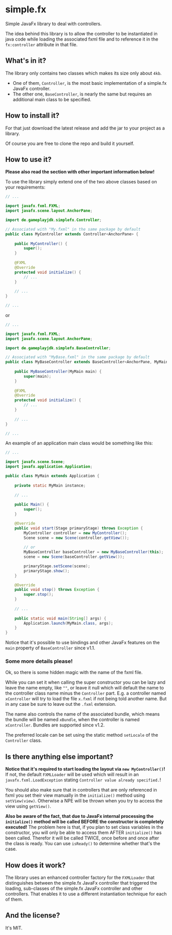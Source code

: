 # simple.fx

Simple JavaFx library to deal with controllers.

The idea behind this library is to allow the controller to be instantiated in java code while loading the associated fxml file and to reference it in the `fx:controller` attribute in that file.

## What's in it?

The library only contains two classes which makes its size only about `4kb`.

 - One of them, `Controller`, is the most basic implementation of a simple.fx JavaFx controller.
 - The other one, `BaseController`, is nearly the same but requires an additional main class to be specified.

## How to install it?

For that just download the latest release and add the jar to your project as a library.

Of course you are free to clone the repo and build it yourself.

## How to use it?

**Please also read the section with other important information below!**

To use the library simply extend one of the two above classes based on your requirements:

```java
// ...

import javafx.fxml.FXML;
import javafx.scene.layout.AnchorPane;

import de.gameplayjdk.simplefx.Controller;

// Associated with "My.fxml" in the same package by default
public class MyController extends Controller<AnchorPane> {
    
    public MyController() {
        super();
    }
    
    @FXML
    @Override
    protected void initialize() {
        // ...
    }
    
    // ...
}

// ...
```

or

```java
// ...

import javafx.fxml.FXML;
import javafx.scene.layout.AnchorPane;

import de.gameplayjdk.simplefx.BaseController;

// Associated with "MyBase.fxml" in the same package by default
public class MyBaseController extends BaseController<AnchorPane, MyMain> {
    
    public MyBaseController(MyMain main) {
        super(main);
    }
    
    @FXML
    @Override
    protected void initialize() {
        // ...
    }
    
    // ...
}

// ...
```

An example of an application main class would be something like this:

```java
// ...

import javafx.scene.Scene;
import javafx.application.Application;

public class MyMain extends Application {
    
    private static MyMain instance;
    
    // ...
    
    public Main() {
        super();
    }

    @Override
    public void start(Stage primaryStage) throws Exception {
        MyController controller = new MyController();
        Scene scene = new Scene(controller.getView());
        
        // or
        MyBaseController baseController = new MyBaseController(this);
        scene = new Scene(baseController.getView());

        primaryStage.setScene(scene);
        primaryStage.show();
    }

    @Override
    public void stop() throws Exception {
        super.stop();
    }
    
    // ...
    
    public static void main(String[] args) {
        Application.launch(MyMain.class, args);
    }
}

```

Notice that it's possible to use bindings and other JavaFx features on the `main` property of `BaseController` since v1.1.

### Some more details please!

Ok, so there is some hidden magic with the name of the fxml file.

While you can set it when calling the super constructor you can be lazy and leave the name empty, like `""`, or leave it null which will default the name to the controller class name minus the `Controller` part. E.g. a controller named `xController` will try to load the file `x.fxml` if not being told another name. But in any case be sure to leave out the `.fxml` extension.

The name also controls the name of the associated bundle, which means the bundle will be named `xBundle`, when the controller is named `xController`. Bundles are supported since v1.2.

The preferred locale can be set using the static method `setLocale` of the `Controller` class.

## Is there anything else important?

**Notice that it's required to start loading the layout via `new MyController()`!** If not, the default `FXMLLoader` will be used which will result in an `javafx.fxml.LoadException` stating `Controller value already specified.`!

You should also make sure that in controllers that are only referenced in fxml you set their view manually in the `initialize()` method using `setView(view)`. Otherwise a NPE will be thrown when you try to access the view using `getView()`.

**Also be aware of the fact, that due to JavaFx internal processing the `initialize()` method will be called BEFORE the constructor is completely executed!**
The problem here is that, if you plan to set class variables in the constructor, you will only be able to access them AFTER `initialize()` has been called. Therefor it will be called TWICE, once before and once after the class is ready. You can use `isReady()` to determine whether that's the case.

## How does it work?

The library uses an enhanced controller factory for the `FXMLLoader` that distinguishes between the simple.fx JavaFx controller that triggered the loading, sub-classes of the simple.fx JavaFx controller and other controllers.
That enables it to use a different instantiation technique for each of them.

## And the license?

It's MIT.
